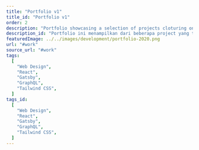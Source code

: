 ```yaml
---
title: "Portfolio v1"
title_id: "Portfolio v1"
order: 2
description: "Portfolio showcasing a selection of projects cloturing one year of web programming learning."
description_id: "Portfolio ini menampilkan dari beberapa project yang telah dibuat baik segi bisnis, maupun pembelajaran."
featuredImage: ../../images/development/portfolio-2020.png
url: "#work"
source_url: "#work"
tags:
  [
    "Web Design",
    "React",
    "Gatsby",
    "GraphQL",
    "Tailwind CSS",
  ]
tags_id:
  [
    "Web Design",
    "React",
    "Gatsby",
    "GraphQL",
    "Tailwind CSS",
  ]
---
```

